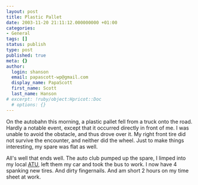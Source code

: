 ```yaml
---
layout: post
title: Plastic Pallet
date: 2003-11-20 21:11:12.000000000 +01:00
categories:
- General
tags: []
status: publish
type: post
published: true
meta: {}
author:
  login: shanson
  email: papascott-wp@gmail.com
  display_name: PapaScott
  first_name: Scott
  last_name: Hanson
# excerpt: !ruby/object:Hpricot::Doc
  # options: {}
---
```

<p>On the autobahn this morning, a plastic pallet fell from a truck onto the road. Hardly a notable event, except that it occurred directly in front of me. I was unable to avoid the obstacle, and thus drove over it. My right front tire did not survive the encounter, and neither did the wheel. Just to make things interesting, my spare was flat as well. </p>
<p>All's well that ends well. The auto club pumped up the spare, I limped into my local <a href="http://www.atu.de">ATU</a>, left them my car and took the bus to work. I now have 4 spanking new tires. And dirty fingernails. And am short 2 hours on my time sheet at work.</p>
